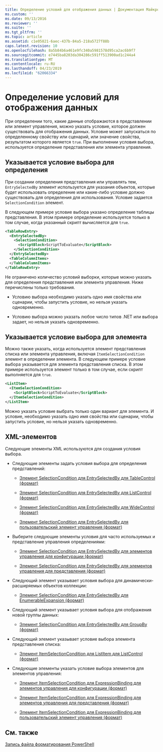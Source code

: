 ```yaml
---
title: Определение условий для отображения данных | Документация Майкрософт
ms.custom: ''
ms.date: 09/13/2016
ms.reviewer: ''
ms.suite: ''
ms.tgt_pltfrm: ''
ms.topic: article
ms.assetid: c1e05821-6aec-437b-84a5-218a5727f88b
caps.latest.revision: 10
ms.openlocfilehash: 8a5b84b6a461e9fc340a5981578d95ca2ac6b9f7
ms.sourcegitcommit: e7445ba8203da304286c591ff513900ad1c244a4
ms.translationtype: MT
ms.contentlocale: ru-RU
ms.lasthandoff: 04/23/2019
ms.locfileid: "62066334"
---
```

# <a name="defining-conditions-for-displaying-data"></a>Определение условий для отображения данных

При определении того, какие данные отображаются в представлении или элемент управления, можно указать условие, которое должен существовать для отображения данных. Условие может запускаться по определенному свойству или сценарий, или значение свойства, результатом которого является `true`. При выполнении условия выбора, используется определение представления или элемента управления.

## <a name="specifying-a-selection-condition-for-a-definition"></a>Указывается условие выбора для определения

При создании определения представления или управлять тем, `EntrySelectedBy` элемент используется для указания объектов, которые будет использовать определение или какие-либо условие должно существовать для определения для использования. Условие задается `SelectionCondition` элемент.

В следующем примере условие выбора указано определение таблицы представления. В этом примере определение используется только в том случае, когда указанный скрипт вычисляется для `true`.

```xml
<TableRowEntry>
  <EntrySelectedBy>
    <SelectionCondition>
      <ScriptBlock>ScriptToEvaluate</ScriptBlock>
    </SelectionCondition>
  </EntrySelectedBy>
  <TableColumnItems>
  </TableColumnItems>
</TableRowEntry>

```

Не ограничено количество условий выборки, которые можно указать для определения представления или элемента управления. Ниже перечислены только требования.

- Условию выбора необходимо указать одно имя свойства или сценарии, чтобы запустить условие, но нельзя указать одновременно.

- Условию выбора можно указать любое число типов .NET или выбора задает, но нельзя указать одновременно.

## <a name="specifying-a-selection-condition-for-an-item"></a>Указывается условие выбора для элемента

Можно также указать, когда используется элемент представления списка или элемента управления, включая `ItemSelectionCondition` элемент в определении элемента. В следующем примере условие выбора указывается для элемента представления списка. В этом примере используется элемент только в том случае, если скрипт выполняется для `true`.

```xml
<ListItem>
  <ItemSelectionCondition>
    <ScriptBlock>ScriptToEvaluate</ScriptBlock>
  </ItemSelectionCondition>
</ListItem>

```

Можно указать условие выбрать только один вариант для элемента. И условие, необходимо указать одно имя свойства или сценарии, чтобы запустить условие, но нельзя указать одновременно.

## <a name="xml-elements"></a>XML-элементов

 Следующие элементы XML используются для создания условия выбора.

- Следующие элементы задать условия выбора для определения представлений:

    - [Элемент SelectionCondition для EntrySelectedBy для TableControl (формат)](./selectioncondition-element-for-entryselectedby-for-tablecontrol-format.md)

    - [Элемент SelectionCondition для EntrySelectedBy для ListControl (формат)](./selectioncondition-element-for-entryselectedby-for-listcontrol-format.md)

    - [Элемент SelectionCondition для EntrySelectedBy для WideControl (формат)](./selectioncondition-element-for-entryselectedby-for-widecontrol-format.md)

    - [Элемент SelectionCondition для EntrySelectedBy для пользовательский элемент управления (формат)](./selectioncondition-element-for-entryselectedby-for-customcontrol-format.md)

- Выберите следующие элементы условия для часто используемых и представление управления определениями:

    - [Элемент SelectionCondition для EntrySelectedBy для элементов управления для конфигурации (формат)](./selectioncondition-element-for-entryselectedby-for-controls-for-configuration-format.md)

    - [Элемент SelectionCondition для EntrySelectedBy для элементов управления для представления (формат)](./selectioncondition-element-for-entryselectedby-for-controls-for-view-format.md)

- Следующий элемент указывает условия выбора для динамически-расширяемых объектов коллекции:

    - [Элемент SelectionCondition для EntrySelectedBy для EnumerableExpansion (формат)](./selectioncondition-element-for-entryselectedby-for-enumerableexpansion-format.md)

- Следующий элемент указывает условия выбора для отображения новой группы данных:

    - [Элемент SelectionCondition для EntrySelectedBy для GroupBy (формат)](./selectioncondition-element-for-entryselectedby-for-groupby-format.md)

- Следующий элемент указывает условие выбора элемента представления списка:

    - [Элемент ItemSelectionCondition для ListItem для ListControl (формат)](./itemselectioncondition-element-for-listitem-for-listcontrol-format.md)

- Следующие элементы указать условие выбора элементов для элементов управления:

    - [Элемент ItemSelectionCondition для ExpressionBinding для элементов управления для конфигурации (формат)](./itemselectioncondition-element-for-expressionbinding-for-controls-for-configuration-format.md)

    - [Элемент ItemSelectionCondition для ExpressionBinding для элементов управления для представления (формат)](./itemselectioncondition-element-for-expressionbinding-for-controls-for-view-format.md)

    - [Элемент ItemSelectionCondition для ExpressionBinding для пользовательский элемент управления (формат)](./itemselectioncondition-element-for-expressionbinding-for-customcontrol-format.md)

## <a name="see-also"></a>См. также

[Запись файла форматирования PowerShell](./writing-a-powershell-formatting-file.md)
